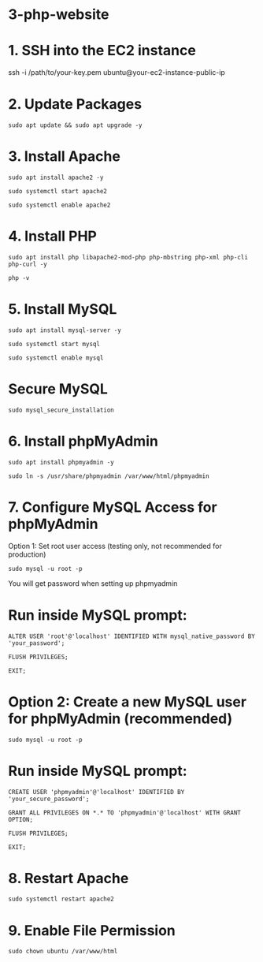 # 3-php-website

# 1. SSH into the EC2 instance
ssh -i /path/to/your-key.pem ubuntu@your-ec2-instance-public-ip

# 2. Update Packages
```sudo apt update && sudo apt upgrade -y```

# 3. Install Apache
```sudo apt install apache2 -y```

```sudo systemctl start apache2```

```sudo systemctl enable apache2```

# 4. Install PHP
```sudo apt install php libapache2-mod-php php-mbstring php-xml php-cli php-curl -y```

```php -v```

# 5. Install MySQL
```sudo apt install mysql-server -y```

```sudo systemctl start mysql```

```sudo systemctl enable mysql```

# Secure MySQL
```sudo mysql_secure_installation```

# 6. Install phpMyAdmin
```sudo apt install phpmyadmin -y```

```sudo ln -s /usr/share/phpmyadmin /var/www/html/phpmyadmin```

# 7. Configure MySQL Access for phpMyAdmin
Option 1: Set root user access (testing only, not recommended for production)

```sudo mysql -u root -p```

You will get password when setting up phpmyadmin

# Run inside MySQL prompt:
```ALTER USER 'root'@'localhost' IDENTIFIED WITH mysql_native_password BY 'your_password';```

```FLUSH PRIVILEGES;```

```EXIT;```

# Option 2: Create a new MySQL user for phpMyAdmin (recommended)
```sudo mysql -u root -p```

# Run inside MySQL prompt:
```CREATE USER 'phpmyadmin'@'localhost' IDENTIFIED BY 'your_secure_password';```

```GRANT ALL PRIVILEGES ON *.* TO 'phpmyadmin'@'localhost' WITH GRANT OPTION;```

```FLUSH PRIVILEGES;```

```EXIT;```

# 8. Restart Apache
```sudo systemctl restart apache2```

# 9. Enable File Permission
```sudo chown ubuntu /var/www/html```
